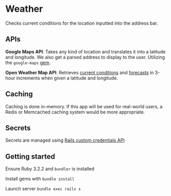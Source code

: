 # Weather

Checks current conditions for the location inputted into the address bar.

## APIs

**Google Maps API**: Takes any kind of location and translates it into a latitude and longitude. We also get a parsed address to display to the user. Utilizing the `google-maps` [gem](https://github.com/zilverline/google-maps).

**Open Weather Map API**: Retrieves [current conditions](https://openweathermap.org/current) and [forecasts](https://openweathermap.org/api/hourly-forecast) in 3-hour increments when given a latitude and longitude.

## Caching

Caching is done in-memory. If this app will be used for real-world users, a Redis or Memcached caching system would be more appropriate.

## Secrets

Secrets are managed using [Rails custom credentials API](https://edgeguides.rubyonrails.org/security.html#custom-credentials)

## Getting started

Ensure Ruby 3.2.2 and `bundler` is installed

Install gems with `bundle install`

Launch server `bundle exec rails s`
